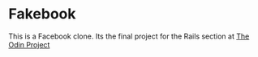 # Fakebook

This is a Facebook clone. Its the final project for the Rails section at
[The Odin Project](https://www.theodinproject.com/courses/ruby-on-rails/lessons/final-project?ref=lnav)